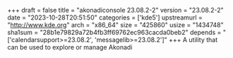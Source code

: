 +++
draft = false
title = "akonadiconsole 23.08.2-2"
version = "23.08.2-2"
date = "2023-10-28T20:51:50"
categories = ['kde5']
upstreamurl = "http://www.kde.org"
arch = "x86_64"
size = "425860"
usize = "1434748"
sha1sum = "28b1e79829a72b4fb3ff69762ec963cacda0beb2"
depends = "['calendarsupport>=23.08.2', 'messagelib>=23.08.2']"
+++
A utility that can be used to explore or manage Akonadi